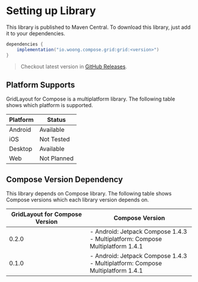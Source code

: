 # Setting up Library

This library is published to Maven Central.
To download this library, just add it to your dependencies.

```groovy
dependencies {
    implementation("io.woong.compose.grid:grid:<version>")
}
```

> Checkout latest version in [GitHub Releases](https://github.com/cheonjaewoong/gridlayout-compose/releases).

## Platform Supports

GridLayout for Compose is a multiplatform library.
The following table shows which platform is supported.

| Platform | Status      |
|----------|-------------|
| Android  | Available   |
| iOS      | Not Tested  |
| Desktop  | Available   |
| Web      | Not Planned |

## Compose Version Dependency

This library depends on Compose library.
The following table shows Compose versions which each library version depends on.

| GridLayout for Compose Version | Compose Version                                                                  |
|--------------------------------|----------------------------------------------------------------------------------|
| 0.2.0                          | - Android: Jetpack Compose 1.4.3<br>- Multiplatform: Compose Multiplatform 1.4.1 |
| 0.1.0                          | - Android: Jetpack Compose 1.4.3<br>- Multiplatform: Compose Multiplatform 1.4.1 |
